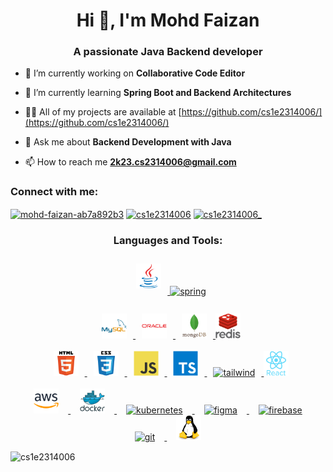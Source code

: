 <h1 align="center">Hi 👋, I'm Mohd Faizan</h1>
<h3 align="center">A passionate Java Backend developer</h3>

- 🔭 I’m currently working on **Collaborative Code Editor**

- 🌱 I’m currently learning **Spring Boot and Backend Architectures**

- 👨‍💻 All of my projects are available at [https://github.com/cs1e2314006/](https://github.com/cs1e2314006/)

- 💬 Ask me about **Backend Development with Java**

- 📫 How to reach me **2k23.cs2314006@gmail.com**

<h3 align="left">Connect with me:</h3>
<p align="left">
<a href="https://linkedin.com/in/mohd-faizan-ab7a892b3" target="blank"><img align="center" src="https://raw.githubusercontent.com/rahuldkjain/github-profile-readme-generator/master/src/images/icons/Social/linked-in-alt.svg" alt="mohd-faizan-ab7a892b3" height="30" width="40" /></a>
<a href="https://www.hackerrank.com/cs1e2314006" target="blank"><img align="center" src="https://raw.githubusercontent.com/rahuldkjain/github-profile-readme-generator/master/src/images/icons/Social/hackerrank.svg" alt="cs1e2314006" height="30" width="40" /></a>
<a href="https://www.leetcode.com/cs1e2314006_" target="blank"><img align="center" src="https://raw.githubusercontent.com/rahuldkjain/github-profile-readme-generator/master/src/images/icons/Social/leet-code.svg" alt="cs1e2314006_" height="30" width="40" /></a>
</p>

<h3 align="middle" vspace="10">Languages and Tools:</h3>
<p align="middle">  </a> <a href="https://www.java.com" target="_blank" rel="noreferrer"> <img src="https://raw.githubusercontent.com/devicons/devicon/master/icons/java/java-original.svg" alt="java" width="40" height="40" hspace="10"vspace="10"/> </a> <a href="https://spring.io/" target="_blank" rel="noreferrer"> <img vspace="10" src="https://www.vectorlogo.zone/logos/springio/springio-icon.svg" alt="spring" width="40" height="40"/> </a> <br><br>
<a href="https://www.mysql.com/" target="_blank" rel="noreferrer"> <img hspace="10" src="https://raw.githubusercontent.com/devicons/devicon/master/icons/mysql/mysql-original-wordmark.svg" alt="mysql" width="40" height="40"/> </a><a href="https://www.oracle.com/" target="_blank" rel="noreferrer"> <img hspace="10" src="https://raw.githubusercontent.com/devicons/devicon/master/icons/oracle/oracle-original.svg" alt="oracle" width="40" height="40"/> </a> <a href="https://www.mongodb.com/" target="_blank" rel="noreferrer"> <img hspace="10" src="https://raw.githubusercontent.com/devicons/devicon/master/icons/mongodb/mongodb-original-wordmark.svg" alt="mongodb" width="40" height="40"/> </a>  <a href="https://redis.io" target="_blank" rel="noreferrer"> <img src="https://raw.githubusercontent.com/devicons/devicon/master/icons/redis/redis-original-wordmark.svg" alt="redis" width="40" height="40"/> </a> <br><br>
<a href="https://www.w3.org/html/" target="_blank" rel="noreferrer"> <img hspace="10"src="https://raw.githubusercontent.com/devicons/devicon/master/icons/html5/html5-original-wordmark.svg" alt="html5" width="40" height="40"/> </a> <a href="https://www.w3schools.com/css/" target="_blank" rel="noreferrer"> <img hspace="10" src="https://raw.githubusercontent.com/devicons/devicon/master/icons/css3/css3-original-wordmark.svg" alt="css3" width="40" height="40"/> </a> <a href="https://developer.mozilla.org/en-US/docs/Web/JavaScript" target="_blank" rel="noreferrer"> <img hspace="10" src="https://raw.githubusercontent.com/devicons/devicon/master/icons/javascript/javascript-original.svg" alt="javascript" width="40" height="40"/> </a> <a href="https://www.typescriptlang.org/" target="_blank" rel="noreferrer"> <img hspace="10" src="https://raw.githubusercontent.com/devicons/devicon/master/icons/typescript/typescript-original.svg" alt="typescript" width="40" height="40"/> </a> <a href="https://tailwindcss.com/" target="_blank" rel="noreferrer"> <img hspace="10" src="https://www.vectorlogo.zone/logos/tailwindcss/tailwindcss-icon.svg" alt="tailwind" width="40" height="40"/> </a> <a href="https://reactjs.org/" target="_blank" rel="noreferrer"> <img src="https://raw.githubusercontent.com/devicons/devicon/master/icons/react/react-original-wordmark.svg" alt="react" width="40" height="40"/> </a>
<br><br>
<a href="https://aws.amazon.com" target="_blank" rel="noreferrer"> <img hspace="15" src="https://raw.githubusercontent.com/devicons/devicon/master/icons/amazonwebservices/amazonwebservices-original-wordmark.svg" alt="aws" width="40" height="40"/> </a>  <a href="https://www.docker.com/" target="_blank" rel="noreferrer"> <img hspace="15" src="https://raw.githubusercontent.com/devicons/devicon/master/icons/docker/docker-original-wordmark.svg" alt="docker" width="40" height="40"/> </a>  <a href="https://kubernetes.io" target="_blank" rel="noreferrer"> <img hspace="15"  src="https://www.vectorlogo.zone/logos/kubernetes/kubernetes-icon.svg" alt="kubernetes" width="40" height="40"/> </a><a href="https://www.figma.com/" target="_blank" rel="noreferrer"> <img hspace="15" src="https://www.vectorlogo.zone/logos/figma/figma-icon.svg" alt="figma" width="40" height="40"/> </a> <a href="https://firebase.google.com/" target="_blank" rel="noreferrer"> <img hspace="15" src="https://www.vectorlogo.zone/logos/firebase/firebase-icon.svg" alt="firebase" width="40" height="40"/> </a> <a href="https://git-scm.com/" target="_blank" rel="noreferrer"> <img hspace="15" src="https://www.vectorlogo.zone/logos/git-scm/git-scm-icon.svg" alt="git" width="40" height="40"/> </a>  <a href="https://www.linux.org/" target="_blank" rel="noreferrer"> <img hspace="15" src="https://raw.githubusercontent.com/devicons/devicon/master/icons/linux/linux-original.svg" alt="linux" width="40" height="40"/> </a>  </p>

<p><img align="center" src="https://github-readme-stats.vercel.app/api/top-langs?username=cs1e2314006&show_icons=true&locale=en&layout=compact" alt="cs1e2314006" /></p>
